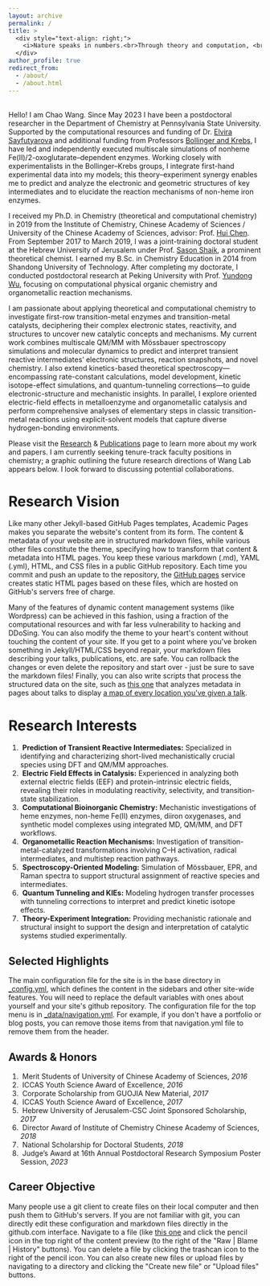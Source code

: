 ```yaml
---
layout: archive
permalink: /
title: >
  <div style="text-align: right;">
    <i>Nature speaks in numbers.<br>Through theory and computation, <br>I interpret them as the language of chemistry<br> — unveiling the elegance of electrons and the beauty of reactivity.</i>
  </div>
author_profile: true
redirect_from: 
  - /about/
  - /about.html
---
```


<br>Hello! I am Chao Wang. Since May 2023 I have been a postdoctoral researcher in the Department of Chemistry at Pennsylvania State University. Supported by the computational resources and funding of Dr. [Elvira Sayfutyarova](https://science.psu.edu/chem/people/evs5812) and additional funding from Professors [Bollinger and Krebs](https://sites.psu.edu/bollingerkrebsgroup/), I have led and independently executed multiscale simulations of nonheme Fe(II)/2-oxoglutarate–dependent enzymes. Working closely with experimentalists in the Bollinger–Krebs groups, I integrate first-hand experimental data into my models; this theory–experiment synergy enables me to predict and analyze the electronic and geometric structures of key intermediates and to elucidate the reaction mechanisms of non-heme iron enzymes.

I received my Ph.D. in Chemistry (theoretical and computational chemistry) in 2019 from the Institute of Chemistry, Chinese Academy of Sciences / University of the Chinese Academy of Sciences, advisor: Prof. [Hui Chen](https://www.webofscience.com/wos/author/record/B-5666-2012). From September 2017 to March 2019, I was a joint-training doctoral student at the Hebrew University of Jerusalem under Prof. [Sason Shaik](https://scholar.google.com/citations?hl=zh-CN&user=00k1P-YAAAAJ&view_op=list_works&sortby=pubdate), a prominent theoretical chemist. I earned my B.Sc. in Chemistry Education in 2014 from Shandong University of Technology. After completing my doctorate, I conducted postdoctoral research at Peking University with Prof. [Yundong Wu](https://www.chem.pku.edu.cn/en/People/AcademicStaff/c5bc1350b7ab4f3cb8a5f9e4d20b07f4.htm), focusing on computational physical organic chemistry and organometallic reaction mechanisms.

I am passionate about applying theoretical and computational chemistry to investigate first-row transition-metal enzymes and transition-metal catalysts, deciphering their complex electronic states, reactivity, and structures to uncover new catalytic concepts and mechanisms. My current work combines multiscale QM/MM with Mössbauer spectroscopy simulations and molecular dynamics to predict and interpret transient reactive intermediates’ electronic structures, reaction snapshots, and novel chemistry. I also extend kinetics-based theoretical spectroscopy—encompassing rate-constant calculations, model development, kinetic isotope-effect simulations, and quantum-tunneling corrections—to guide electronic-structure and mechanistic insights. In parallel, I explore oriented electric-field effects in metalloenzyme and organometallic catalysis and perform comprehensive analyses of elementary steps in classic transition-metal reactions using explicit-solvent models that capture diverse hydrogen-bonding environments.

Please visit the [Research](https://iloveiron.github.io/teaching/) & [Publications](https://iloveiron.github.io/publications/) page to learn more about my work and papers. I am currently seeking tenure-track faculty positions in chemistry; a graphic outlining the future research directions of Wang Lab appears below. I look forward to discussing potential collaborations.

Research Vision
======
Like many other Jekyll-based GitHub Pages templates, Academic Pages makes you separate the website's content from its form. The content & metadata of your website are in structured markdown files, while various other files constitute the theme, specifying how to transform that content & metadata into HTML pages. You keep these various markdown (.md), YAML (.yml), HTML, and CSS files in a public GitHub repository. Each time you commit and push an update to the repository, the [GitHub pages](https://pages.github.com/) service creates static HTML pages based on these files, which are hosted on GitHub's servers free of charge.

Many of the features of dynamic content management systems (like Wordpress) can be achieved in this fashion, using a fraction of the computational resources and with far less vulnerability to hacking and DDoSing. You can also modify the theme to your heart's content without touching the content of your site. If you get to a point where you've broken something in Jekyll/HTML/CSS beyond repair, your markdown files describing your talks, publications, etc. are safe. You can rollback the changes or even delete the repository and start over - just be sure to save the markdown files! Finally, you can also write scripts that process the structured data on the site, such as [this one](https://github.com/academicpages/academicpages.github.io/blob/master/talkmap.ipynb) that analyzes metadata in pages about talks to display [a map of every location you've given a talk](https://academicpages.github.io/talkmap.html).

Research Interests
======
1. &nbsp;<b>Prediction of Transient Reactive Intermediates:</b> Specialized in identifying and characterizing short-lived mechanistically crucial species using DFT and QM/MM approaches.
1. &nbsp;<b>Electric Field Effects in Catalysis:</b> Experienced in analyzing both external electric fields (EEF) and protein-intrinsic electric fields, revealing their roles in modulating reactivity, selectivity, and transition-state stabilization.
1. &nbsp;<b>Computational Bioinorganic Chemistry:</b> Mechanistic investigations of heme enzymes, non-heme Fe(II) enzymes, diiron oxygenases, and synthetic model complexes using integrated MD, QM/MM, and DFT workflows.
1. &nbsp;<b>Organometallic Reaction Mechanisms:</b> Investigation of transition-metal-catalyzed transformations involving C–H activation, radical intermediates, and multistep reaction pathways.
1. &nbsp;<b>Spectroscopy-Oriented Modeling:</b> Simulation of Mössbauer, EPR, and Raman spectra to support structural assignment of reactive species and intermediates.
1. &nbsp;<b>Quantum Tunneling and KIEs:</b> Modeling hydrogen transfer processes with tunneling corrections to interpret and predict kinetic isotope effects.
1. &nbsp;<b>Theory-Experiment Integration:</b> Providing mechanistic rationale and structural insight to support the design and interpretation of catalytic systems studied experimentally.

Selected Highlights
------
The main configuration file for the site is in the base directory in [_config.yml](https://github.com/academicpages/academicpages.github.io/blob/master/_config.yml), which defines the content in the sidebars and other site-wide features. You will need to replace the default variables with ones about yourself and your site's github repository. The configuration file for the top menu is in [_data/navigation.yml](https://github.com/academicpages/academicpages.github.io/blob/master/_data/navigation.yml). For example, if you don't have a portfolio or blog posts, you can remove those items from that navigation.yml file to remove them from the header. 

Awards & Honors
------
1. &nbsp;Merit Students of University of Chinese Academy of Sciences, <i>2016</i>
1. &nbsp;ICCAS Youth Science Award of Excellence, <i>2016</i>
1. &nbsp;Corporate Scholarship from GUOJIA New Material, <i>2017</i>
1. &nbsp;ICCAS Youth Science Award of Excellence, <i>2017</i>
1. &nbsp;Hebrew University of Jerusalem-CSC Joint Sponsored Scholarship, <i>2017</i>
1. &nbsp;Director Award of Institute of Chemistry Chinese Academy of Sciences, <i>2018</i>
1. &nbsp;National Scholarship for Doctoral Students, <i>2018</i>
1. &nbsp;Judge’s Award at 16th Annual Postdoctoral Research Symposium Poster Session, <i>2023</i>

Career Objective
------
Many people use a git client to create files on their local computer and then push them to GitHub's servers. If you are not familiar with git, you can directly edit these configuration and markdown files directly in the github.com interface. Navigate to a file (like [this one](https://github.com/academicpages/academicpages.github.io/blob/master/_talks/2012-03-01-talk-1.md) and click the pencil icon in the top right of the content preview (to the right of the "Raw | Blame | History" buttons). You can delete a file by clicking the trashcan icon to the right of the pencil icon. You can also create new files or upload files by navigating to a directory and clicking the "Create new file" or "Upload files" buttons. 
